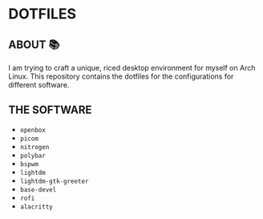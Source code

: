 # DOTFILES

## ABOUT :books:

I am trying to craft a unique, riced desktop environment for myself on Arch Linux.
This repository contains the dotfiles for the configurations for different software.

## THE SOFTWARE

- `openbox`
- `picom`
- `nitrogen`
- `polybar`
- `bspwm`
- `lightdm`
- `lightdm-gtk-greeter`
- `base-devel`
- `rofi`
- `alacritty`

